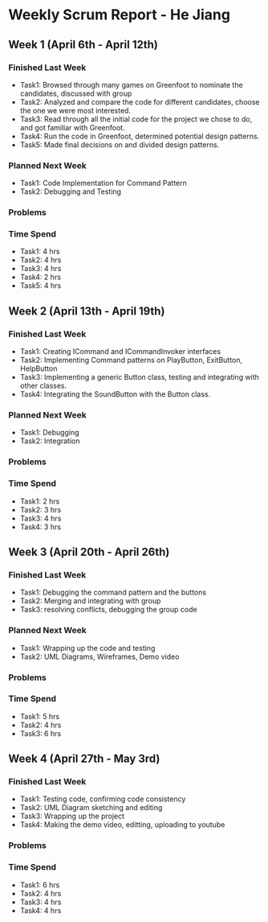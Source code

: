 # Weekly Scrum Report - He Jiang

## Week 1 (April 6th - April 12th)

### Finished Last Week 
- Task1: Browsed through many games on Greenfoot to nominate the candidates, discussed with group 
- Task2: Analyzed and compare the code for different candidates, choose the one we were most interested.
- Task3: Read through all the initial code for the project we chose to do, and got familiar with Greenfoot.
- Task4: Run the code in Greenfoot, determined potential design patterns.
- Task5: Made final decisions on and divided design patterns.

### Planned Next Week 
- Task1: Code Implementation for Command Pattern
- Task2: Debugging and Testing

### Problems

### Time Spend

- Task1: 4 hrs
- Task2: 4 hrs
- Task3: 4 hrs
- Task4: 2 hrs
- Task5: 4 hrs

## Week 2 (April 13th - April 19th)

### Finished Last Week 
- Task1: Creating ICommand and ICommandInvoker interfaces
- Task2: Implementing Command patterns on PlayButton, ExitButton, HelpButton 
- Task3: Implementing a generic Button class, testing and integrating with other classes.
- Task4: Integrating the SoundButton with the Button class.

### Planned Next Week 
- Task1: Debugging
- Task2: Integration

### Problems

### Time Spend

- Task1: 2 hrs
- Task2: 3 hrs
- Task3: 4 hrs
- Task4: 3 hrs


## Week 3 (April 20th - April 26th)

### Finished Last Week 
- Task1: Debugging the command pattern and the buttons
- Task2: Merging and integrating with group
- Task3: resolving conflicts, debugging the group code

### Planned Next Week 
- Task1: Wrapping up the code and testing
- Task2: UML Diagrams, Wireframes, Demo video

### Problems

### Time Spend
- Task1: 5 hrs
- Task2: 4 hrs
- Task3: 6 hrs

## Week 4 (April 27th - May 3rd)

### Finished Last Week 
- Task1: Testing code, confirming code consistency
- Task2: UML Diagram sketching and editing
- Task3: Wrapping up the project
- Task4: Making the demo video, editting, uploading to youtube

### Problems

### Time Spend
- Task1: 6 hrs
- Task2: 4 hrs
- Task3: 4 hrs
- Task4: 4 hrs